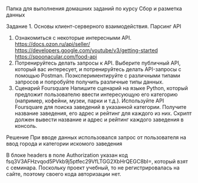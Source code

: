 Папка для выполнения домашних заданий по курсу Сбор и разметка данных

Задание 1. Основы клиент-серверного взаимодействия. Парсинг API
1. Ознакомиться с некоторые интересными API. https://docs.ozon.ru/api/seller/ https://developers.google.com/youtube/v3/getting-started https://spoonacular.com/food-api
2. Потренируйтесь делать запросы к API. Выберите публичный API, который вас интересует, и потренируйтесь делать API-запросы с помощью Postman. Поэкспериментируйте с различными типами запросов и попробуйте получить различные типы данных.
3. Сценарий Foursquare
Напишите сценарий на языке Python, который предложит пользователю ввести интересующую его категорию (например, кофейни, музеи, парки и т.д.).
Используйте API Foursquare для поиска заведений в указанной категории.
Получите название заведения, его адрес и рейтинг для каждого из них.
Скрипт должен вывести название и адрес и рейтинг каждого заведения в консоль.

Решение
При вводе данных использовался запрос от пользователя на ввод города и категории искомого заведения

В блоке headers в поле Authorization указан код fsq3V3AFHzvqod5PVkb9j5ptfec29VfLTGG2XbHrQEGC8bI=, который взят с семинара. 
Поскольку проект учебный, то не регистрировалась на сайте, поэтому своего кода авторизации нет.

